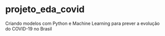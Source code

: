 # projeto_eda_covid
Criando modelos com Python e Machine Learning para prever a evolução do COVID-19 no Brasil
